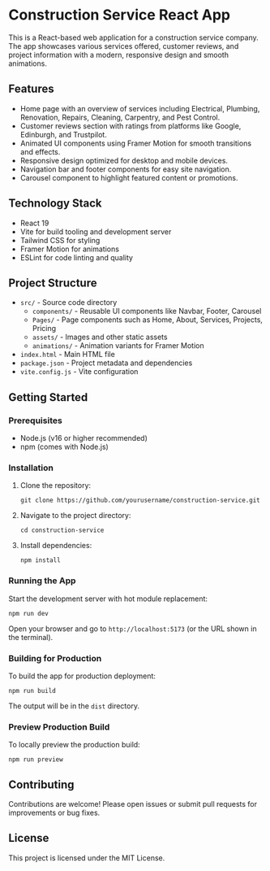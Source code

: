 # Construction Service React App

This is a React-based web application for a construction service company. The app showcases various services offered, customer reviews, and project information with a modern, responsive design and smooth animations.

## Features

- Home page with an overview of services including Electrical, Plumbing, Renovation, Repairs, Cleaning, Carpentry, and Pest Control.
- Customer reviews section with ratings from platforms like Google, Edinburgh, and Trustpilot.
- Animated UI components using Framer Motion for smooth transitions and effects.
- Responsive design optimized for desktop and mobile devices.
- Navigation bar and footer components for easy site navigation.
- Carousel component to highlight featured content or promotions.

## Technology Stack

- React 19
- Vite for build tooling and development server
- Tailwind CSS for styling
- Framer Motion for animations
- ESLint for code linting and quality

## Project Structure

- `src/` - Source code directory
  - `components/` - Reusable UI components like Navbar, Footer, Carousel
  - `Pages/` - Page components such as Home, About, Services, Projects, Pricing
  - `assets/` - Images and other static assets
  - `animations/` - Animation variants for Framer Motion
- `index.html` - Main HTML file
- `package.json` - Project metadata and dependencies
- `vite.config.js` - Vite configuration

## Getting Started

### Prerequisites

- Node.js (v16 or higher recommended)
- npm (comes with Node.js)

### Installation

1. Clone the repository:
   ```
   git clone https://github.com/yourusername/construction-service.git
   ```
2. Navigate to the project directory:
   ```
   cd construction-service
   ```
3. Install dependencies:
   ```
   npm install
   ```

### Running the App

Start the development server with hot module replacement:
```
npm run dev
```
Open your browser and go to `http://localhost:5173` (or the URL shown in the terminal).

### Building for Production

To build the app for production deployment:
```
npm run build
```
The output will be in the `dist` directory.

### Preview Production Build

To locally preview the production build:
```
npm run preview
```

## Contributing

Contributions are welcome! Please open issues or submit pull requests for improvements or bug fixes.

## License

This project is licensed under the MIT License.
